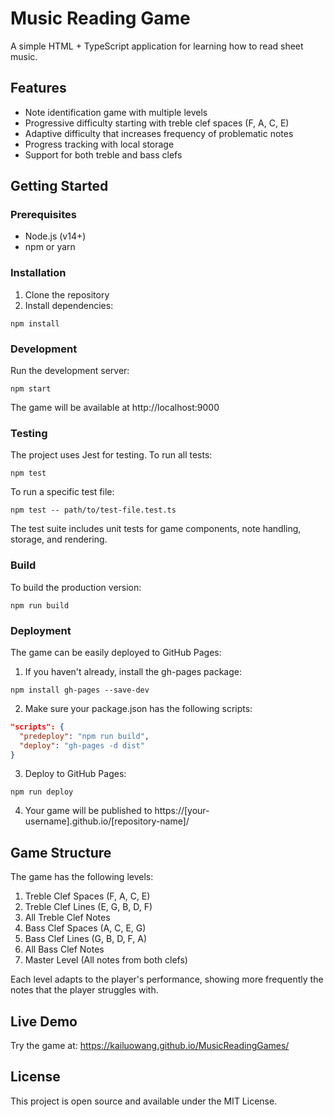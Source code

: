 # Music Reading Game

A simple HTML + TypeScript application for learning how to read sheet music.

## Features

- Note identification game with multiple levels
- Progressive difficulty starting with treble clef spaces (F, A, C, E)
- Adaptive difficulty that increases frequency of problematic notes
- Progress tracking with local storage
- Support for both treble and bass clefs

## Getting Started

### Prerequisites

- Node.js (v14+)
- npm or yarn

### Installation

1. Clone the repository
2. Install dependencies:
```
npm install
```

### Development

Run the development server:
```
npm start
```

The game will be available at http://localhost:9000

### Testing

The project uses Jest for testing. To run all tests:

```
npm test
```

To run a specific test file:

```
npm test -- path/to/test-file.test.ts
```

The test suite includes unit tests for game components, note handling, storage, and rendering.

### Build

To build the production version:
```
npm run build
```

### Deployment

The game can be easily deployed to GitHub Pages:

1. If you haven't already, install the gh-pages package:
```
npm install gh-pages --save-dev
```

2. Make sure your package.json has the following scripts:
```json
"scripts": {
  "predeploy": "npm run build",
  "deploy": "gh-pages -d dist"
}
```

3. Deploy to GitHub Pages:
```
npm run deploy
```

4. Your game will be published to https://[your-username].github.io/[repository-name]/

## Game Structure

The game has the following levels:

1. Treble Clef Spaces (F, A, C, E)
2. Treble Clef Lines (E, G, B, D, F)
3. All Treble Clef Notes
4. Bass Clef Spaces (A, C, E, G)
5. Bass Clef Lines (G, B, D, F, A)
6. All Bass Clef Notes
7. Master Level (All notes from both clefs)

Each level adapts to the player's performance, showing more frequently the notes that the player struggles with.

## Live Demo

Try the game at: https://kailuowang.github.io/MusicReadingGames/

## License

This project is open source and available under the MIT License. 